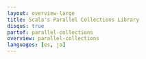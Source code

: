 ```yaml
---
layout: overview-large
title: Scala's Parallel Collections Library
disqus: true
partof: parallel-collections
overview: parallel-collections
languages: [es, ja]
---
```

